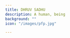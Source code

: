 ```yaml
---
title: DHRUV SADHU
description: A human, being
background: ""
icon: "/images/pfp.jpg"

---
```



        